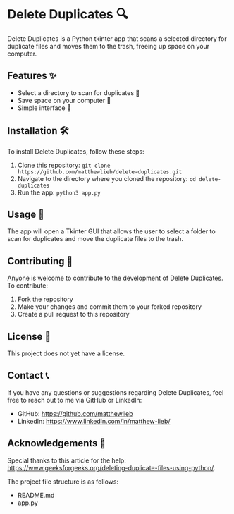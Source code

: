 # Delete Duplicates 🔍

Delete Duplicates is a Python tkinter app that scans a selected directory for duplicate files and moves them to the trash, freeing up space on your computer.

## Features ✨

- Select a directory to scan for duplicates 🚀
- Save space on your computer 🌟
- Simple interface 🎉

## Installation 🛠️

To install Delete Duplicates, follow these steps:

1. Clone this repository: `git clone https://github.com/matthewlieb/delete-duplicates.git`
2. Navigate to the directory where you cloned the repository: `cd delete-duplicates`
3. Run the app: `python3 app.py`

## Usage 🚀

The app will open a Tkinter GUI that allows the user to select a folder to scan for duplicates and move the duplicate files to the trash.

## Contributing 🤝

Anyone is welcome to contribute to the development of Delete Duplicates. To contribute:

1. Fork the repository
2. Make your changes and commit them to your forked repository
3. Create a pull request to this repository

## License 📝

This project does not yet have a license.

## Contact 📞

If you have any questions or suggestions regarding Delete Duplicates, feel free to reach out to me via GitHub or LinkedIn:

- GitHub: https://github.com/matthewlieb
- LinkedIn: https://www.linkedin.com/in/matthew-lieb/

## Acknowledgements 🙏

Special thanks to this article for the help: https://www.geeksforgeeks.org/deleting-duplicate-files-using-python/.

The project file structure is as follows:

- README.md
- app.py

